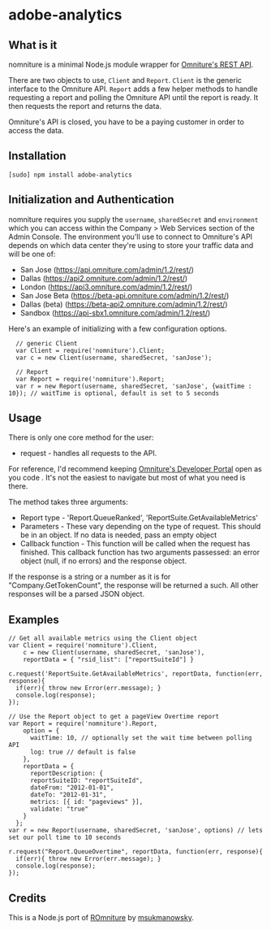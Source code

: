 # adobe-analytics

## What is it
nomniture is a minimal Node.js module wrapper for [Omniture's REST API](http://developer.omniture.com).

There are two objects to use, `Client` and `Report`.  `Client` is the generic interface to the Omniture API.  `Report` adds a few helper methods to handle requesting a report and polling the Omniture API until the report is ready.  It then requests the report and returns the data.

Omniture's API is closed, you have to be a paying customer in order to access the data.

## Installation
    [sudo] npm install adobe-analytics

## Initialization and Authentication
nomniture requires you supply the `username`, `sharedSecret` and `environment` which you can access within the Company > Web Services section of the Admin Console.  The environment you'll use to connect to Omniture's API depends on which data center they're using to store your traffic data and will be one of:

* San Jose (https://api.omniture.com/admin/1.2/rest/)
* Dallas (https://api2.omniture.com/admin/1.2/rest/)
* London (https://api3.omniture.com/admin/1.2/rest/)
* San Jose Beta (https://beta-api.omniture.com/admin/1.2/rest/)
* Dallas (beta) (https://beta-api2.omniture.com/admin/1.2/rest/)
* Sandbox (https://api-sbx1.omniture.com/admin/1.2/rest/)

Here's an example of initializing with a few configuration options.

      // generic Client
      var Client = require('nomniture').Client;
      var c = new Client(username, sharedSecret, 'sanJose');

      // Report
      var Report = require('nomniture').Report;
      var r = new Report(username, sharedSecret, 'sanJose', {waitTime : 10}); // waitTime is optional, default is set to 5 seconds


## Usage
There is only one core method for the user:
* request - handles all requests to the API.

For reference, I'd recommend keeping [Omniture's Developer Portal](http://developer.omniture.com) open as you code .  It's not the easiest to navigate but most of what you need is there.

The method takes three arguments:
* Report type - 'Report.QueueRanked', 'ReportSuite.GetAvailableMetrics'
* Parameters - These vary depending on the type of request.  This should be in an object.  If no data is needed, pass an empty object
* Callback function -  This function will be called when the request has finished.  This callback function has two arguments passessed: an error object (null, if no errors) and the response object.

If the response is a string or a number as it is for "Company.GetTokenCount", the response will be returned a such.  All other responses will be a parsed JSON object.

## Examples
    // Get all available metrics using the Client object
    var Client = require('nomniture').Client,
        c = new Client(username, sharedSecret, 'sanJose'),
        reportData = { "rsid_list": ["reportSuiteId"] }

    c.request('ReportSuite.GetAvailableMetrics', reportData, function(err, response){
      if(err){ throw new Error(err.message); }
      console.log(response);
    });

    // Use the Report object to get a pageView Overtime report
    var Report = require('nomniture').Report,
        option = {
          waitTime: 10, // optionally set the wait time between polling API
          log: true // default is false
        },
        reportData = {
          reportDescription: {
          reportSuiteID: "reportSuiteId",
          dateFrom: "2012-01-01",
          dateTo: "2012-01-31",
          metrics: [{ id: "pageviews" }],
          validate: "true"
        }
      };
    var r = new Report(username, sharedSecret, 'sanJose', options) // lets set our poll time to 10 seconds

    r.request("Report.QueueOvertime", reportData, function(err, response){
      if(err){ throw new Error(err.message); }
      console.log(response);
    });

## Credits
This is a Node.js port of [ROmniture](https://github.com/msukmanowsky/ROmniture) by [msukmanowsky](https://github.com/msukmanowsky).
